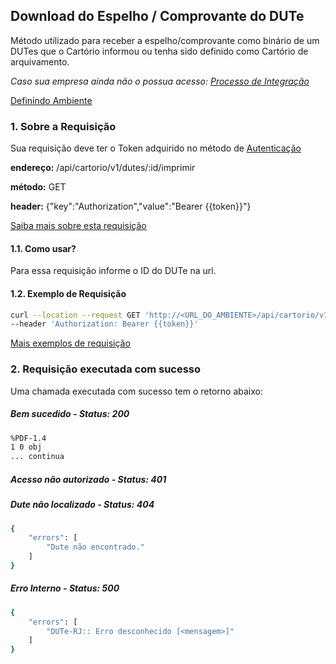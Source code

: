 ## Download do Espelho / Comprovante do DUTe

Método utilizado para receber a espelho/comprovante como binário de um DUTes que o Cartório informou ou tenha sido definido como Cartório de arquivamento.

*Caso sua empresa ainda não o possua acesso: [Processo de Integração](../integracao.md)*

[Definindo Ambiente](../ambiente.md)

### 1. Sobre a Requisição

Sua requisição deve ter o Token adquirido no método de [Autenticação](autenticacao.md)

__endereço:__ /api/cartorio/v1/dutes/:id/imprimir

__método:__ GET

__header:__ {"key":"Authorization","value":"Bearer {{token}}"}

[Saiba mais sobre esta requisição](https://documenter.getpostman.com/view/5620626/TVmV4YYQ)

#### 1.1. Como usar?

Para essa requisição informe o ID do DUTe na url.

#### 1.2. Exemplo de Requisição

```bash
curl --location --request GET 'http://<URL_DO_AMBIENTE>/api/cartorio/v1/dutes/138084/imprimir' \
--header 'Authorization: Bearer {{token}}'
```

[Mais exemplos de requisição](https://documenter.getpostman.com/view/5620626/TVmV4YYQ)

### 2. Requisição executada com sucesso

Uma chamada executada com sucesso tem o retorno abaixo: 

##### Bem sucedido - Status: 200
```bash
%PDF-1.4
1 0 obj
... continua
```

##### Acesso não autorizado - Status: 401

##### Dute não localizado - Status: 404

```bash
{
    "errors": [
        "Dute não encontrado."
    ]
}
```

##### Erro Interno - Status: 500
```bash
{
    "errors": [
        "DUTe-RJ:: Erro desconhecido [<mensagem>]"
    ]
}
```
